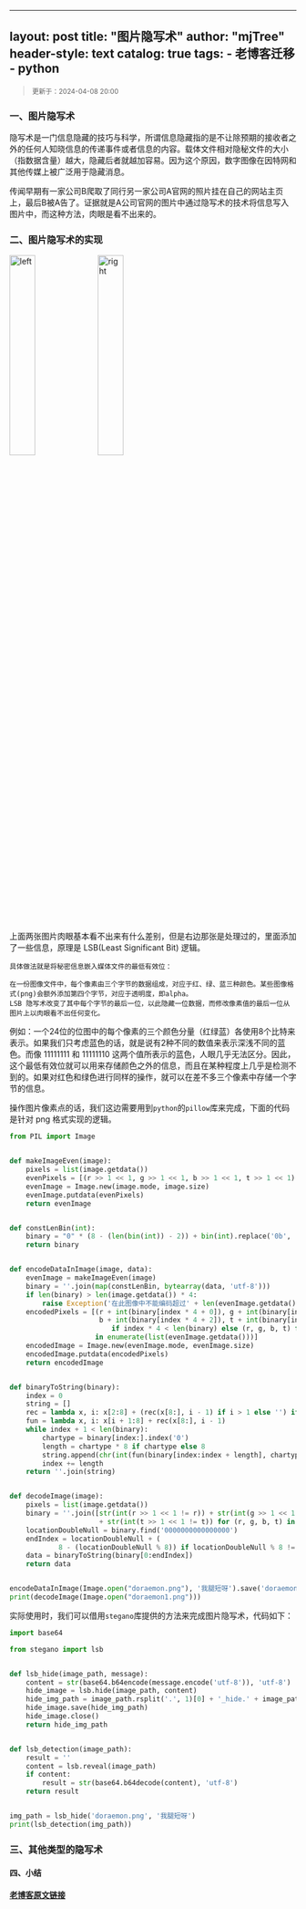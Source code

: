 ------
layout:       post
title:        "图片隐写术"
author:       "mjTree"
header-style: text
catalog:      true
tags:
    - 老博客迁移
    - python
------

><small>更新于：2024-04-08 20:00</small>


### 一、图片隐写术
隐写术是一门信息隐藏的技巧与科学，所谓信息隐藏指的是不让除预期的接收者之外的任何人知晓信息的传递事件或者信息的内容。载体文件相对隐秘文件的大小（指数据含量）越大，隐藏后者就越加容易。因为这个原因，数字图像在因特网和其他传媒上被广泛用于隐藏消息。  

传闻早期有一家公司B爬取了同行另一家公司A官网的照片挂在自己的网站主页上，最后B被A告了。证据就是A公司官网的图片中通过隐写术的技术将信息写入图片中，而这种方法，肉眼是看不出来的。  


### 二、图片隐写术的实现
<img src="https://img-blog.csdnimg.cn/20190526134635402.png" alt="left" width="30%" height="30%">  <img src="https://img-blog.csdnimg.cn/20190526134650192.png" alt="right" width="30%" height="30%">  

上面两张图片肉眼基本看不出来有什么差别，但是右边那张是处理过的，里面添加了一些信息，原理是 LSB(Least Significant Bit) 逻辑。

```text
具体做法就是将秘密信息嵌入媒体文件的最低有效位：

在一份图像文件中，每个像素由三个字节的数据组成，对应于红、绿、蓝三种颜色。某些图像格式(png)会额外添加第四个字节，对应于透明度，即alpha。
LSB 隐写术改变了其中每个字节的最后一位，以此隐藏一位数据，而修改像素值的最后一位从图片上以肉眼看不出任何变化。
```

例如：一个24位的位图中的每个像素的三个颜色分量（红绿蓝）各使用8个比特来表示。如果我们只考虑蓝色的话，就是说有2种不同的数值来表示深浅不同的蓝色。而像 11111111 和 11111110 这两个值所表示的蓝色，人眼几乎无法区分。因此，这个最低有效位就可以用来存储颜色之外的信息，而且在某种程度上几乎是检测不到的。如果对红色和绿色进行同样的操作，就可以在差不多三个像素中存储一个字节的信息。

操作图片像素点的话，我们这边需要用到`python`的`pillow`库来完成，下面的代码是针对 png 格式实现的逻辑。  

```python
from PIL import Image


def makeImageEven(image):
    pixels = list(image.getdata())
    evenPixels = [(r >> 1 << 1, g >> 1 << 1, b >> 1 << 1, t >> 1 << 1) for [r, g, b, t] in pixels]
    evenImage = Image.new(image.mode, image.size)
    evenImage.putdata(evenPixels)
    return evenImage


def constLenBin(int):
    binary = "0" * (8 - (len(bin(int)) - 2)) + bin(int).replace('0b', '')
    return binary


def encodeDataInImage(image, data):
    evenImage = makeImageEven(image)
    binary = ''.join(map(constLenBin, bytearray(data, 'utf-8')))
    if len(binary) > len(image.getdata()) * 4:
        raise Exception('在此图像中不能编码超过' + len(evenImage.getdata()) * 4 + '位')
    encodedPixels = [(r + int(binary[index * 4 + 0]), g + int(binary[index * 4 + 1]), \
                      b + int(binary[index * 4 + 2]), t + int(binary[index * 4 + 3])) \
                         if index * 4 < len(binary) else (r, g, b, t) for index, (r, g, b, t) \
                     in enumerate(list(evenImage.getdata()))]
    encodedImage = Image.new(evenImage.mode, evenImage.size)
    encodedImage.putdata(encodedPixels)
    return encodedImage


def binaryToString(binary):
    index = 0
    string = []
    rec = lambda x, i: x[2:8] + (rec(x[8:], i - 1) if i > 1 else '') if x else ''
    fun = lambda x, i: x[i + 1:8] + rec(x[8:], i - 1)
    while index + 1 < len(binary):
        chartype = binary[index:].index('0')
        length = chartype * 8 if chartype else 8
        string.append(chr(int(fun(binary[index:index + length], chartype), 2)))
        index += length
    return ''.join(string)


def decodeImage(image):
    pixels = list(image.getdata())
    binary = ''.join([str(int(r >> 1 << 1 != r)) + str(int(g >> 1 << 1 != g)) + str(int(b >> 1 << 1 != b)) \
                      + str(int(t >> 1 << 1 != t)) for (r, g, b, t) in pixels])
    locationDoubleNull = binary.find('0000000000000000')
    endIndex = locationDoubleNull + (
            8 - (locationDoubleNull % 8)) if locationDoubleNull % 8 != 0 else locationDoubleNull
    data = binaryToString(binary[0:endIndex])
    return data


encodeDataInImage(Image.open("doraemon.png"), '我腿短呀').save('doraemon1.png')
print(decodeImage(Image.open("doraemon1.png")))
```

实际使用时，我们可以借用`stegano`库提供的方法来完成图片隐写术，代码如下：  

```python
import base64

from stegano import lsb


def lsb_hide(image_path, message):
    content = str(base64.b64encode(message.encode('utf-8')), 'utf-8')
    hide_image = lsb.hide(image_path, content)
    hide_img_path = image_path.rsplit('.', 1)[0] + '_hide.' + image_path.rsplit('.', 1)[1]
    hide_image.save(hide_img_path)
    hide_image.close()
    return hide_img_path


def lsb_detection(image_path):
    result = ''
    content = lsb.reveal(image_path)
    if content:
        result = str(base64.b64decode(content), 'utf-8')
    return result


img_path = lsb_hide('doraemon.png', '我腿短呀')
print(lsb_detection(img_path))
```


### 三、其他类型的隐写术




#### 四、小结



[**老博客原文链接**](https://blog.csdn.net/m0_37713821/article/details/90575417)

